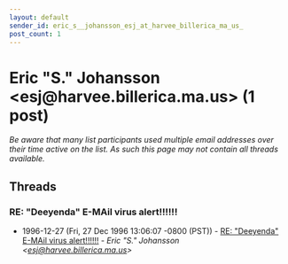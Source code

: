 ```yaml
---
layout: default
sender_id: eric_s__johansson_esj_at_harvee_billerica_ma_us_
post_count: 1
---
```


# Eric "S." Johansson <esj<span>@</span>harvee.billerica.ma.us> (1 post)

_Be aware that many list participants used multiple email addresses over their time active on the list. As such this page may not contain all threads available._

## Threads

### RE: "Deeyenda" E-MAil virus alert!!!!!!
+ 1996-12-27 (Fri, 27 Dec 1996 13:06:07 -0800 (PST)) - [RE: "Deeyenda" E-MAil virus alert!!!!!!](/archive/1996/12/f131a2dd320348cde3fa006a59b77dcd06b79033ac59536dc4d2e7e1c0ddecd3) - _Eric "S." Johansson \<esj@harvee.billerica.ma.us\>_

